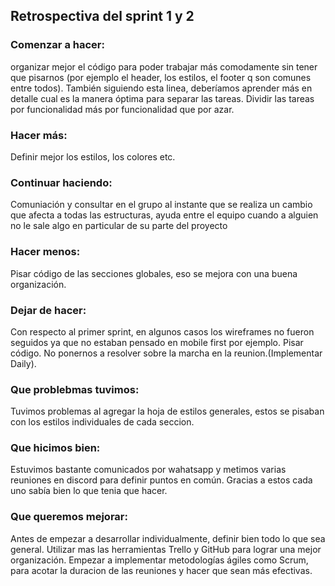## Retrospectiva del sprint 1 y 2
### Comenzar a hacer:
  organizar mejor el código para poder trabajar más comodamente sin tener que pisarnos
  (por ejemplo el header, los estilos, el footer q son comunes entre todos). También siguiendo esta linea, deberíamos aprender más en detalle cual es la manera óptima para separar las tareas.
  Dividir las tareas por funcionalidad más por funcionalidad que por azar.

### Hacer más: 
  Definir mejor los estilos, los colores etc.


### Continuar haciendo: 
  Comuniación y consultar en el grupo al instante que se realiza un cambio que afecta a todas las estructuras,
  ayuda entre el equipo cuando a alguien no le sale algo en particular de su parte del proyecto


### Hacer menos:
  Pisar código de las secciones globales, eso se mejora con una buena organización.


### Dejar de hacer:
  Con respecto al primer sprint, en algunos casos los wireframes no fueron seguidos ya que no estaban pensado en mobile first por ejemplo. Pisar código.
  No ponernos a resolver sobre la marcha en la reunion.(Implementar Daily).



  ### Que problebmas tuvimos:

  Tuvimos problemas al agregar la hoja de estilos generales, estos se pisaban con los estilos individuales de cada seccion.


  ### Que hicimos bien:

  Estuvimos bastante comunicados por wahatsapp y metimos varias reuniones en discord para definir puntos en común. Gracias a estos cada uno sabía bien lo que tenia que hacer.

  ### Que queremos mejorar:

  Antes de empezar a desarrollar individualmente, definir bien todo lo que sea general.
  Utilizar mas las herramientas Trello y GitHub para lograr una mejor organización.
  Empezar a implementar metodologías ágiles como Scrum, para acotar la duracion de las reuniones y hacer que sean más efectivas.